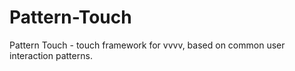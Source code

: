 Pattern-Touch
=============

Pattern Touch - touch framework for vvvv, based on common user interaction patterns.